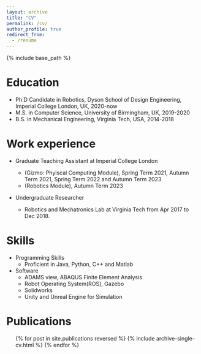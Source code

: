 ```yaml
---
layout: archive
title: "CV"
permalink: /cv/
author_profile: true
redirect_from:
  - /resume
---
```


{% include base_path %}

Education
======
* Ph.D Candidate in Robotics, Dyson School of Design Engineering, Imperial College London, UK, 2020-now
* M.S. in Computer Science, University of Birmingham, UK, 2019-2020
* B.S. in Mechanical Engineering, Virginia Tech, USA, 2014-2018



Work experience
======
* Graduate Teaching Assistant at Imperial College London
  * (Gizmo: Phyiscal Computing Module), Spring Term 2021, Autumn Term 2021, Spring Term 2022 and Autumn Term 2023
  * (Robotics Module), Autumn Term 2023


* Undergraduate Researcher
  * Robotics and Mechatronics Lab at Virginia Tech from Apr 2017 to Dec 2018.
  
Skills
======
* Programming Skills
  * Proficient in Java, Python, C++ and Matlab
* Software
  * ADAMS view, ABAQUS Finite Element Analysis
  * Robot Operating System(ROS), Gazebo
  * Solidworks
  * Unity and Unreal Engine for Simulation

Publications
======
  <ul>{% for post in site.publications reversed %}
    {% include archive-single-cv.html %}
  {% endfor %}</ul>
  
<!-- Talks
======
  <ul>{% for post in site.talks %}
    {% include archive-single-talk-cv.html %}
  {% endfor %}</ul> -->
  
<!-- Teaching
======
  <ul>{% for post in site.teaching %}
    {% include archive-single-cv.html %}
  {% endfor %}</ul>
   -->
<!-- Service and leadership
======
*  -->
